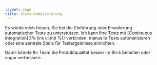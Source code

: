 ```yaml
---
layout: page
title: Testautomatisierung
---
```

Es würde mich freuen, Sie bei der Einführung oder Erweiterung automatischer Tests zu unterstützen. 
Ich kann Ihre Tests mit [Continuous Integration]({% link ci.md %}) verbinden, manuelle Tests automatisieren 
oder eine zentrale Stelle für Testergebnisse einrichten.

Damit könnte Ihr Team die Produktqualität besser im Blick behalten oder sogar verbessern.
